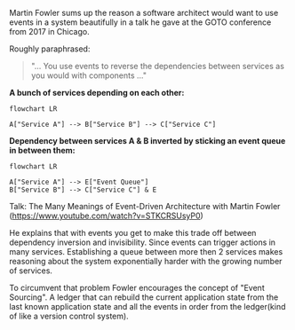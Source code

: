 Martin Fowler sums up the reason a software architect would want to use events in a system beautifully in a talk he gave at the GOTO conference from 2017 in Chicago.

Roughly paraphrased:
> "... You use events to reverse the dependencies between services as you would with components ..."

**A bunch of services depending on each other:**
```mermaid
flowchart LR

A["Service A"] --> B["Service B"] --> C["Service C"]

```
**Dependency between services A & B inverted by sticking an event queue in between them:**
```mermaid
flowchart LR

A["Service A"] --> E["Event Queue"]
B["Service B"] --> C["Service C"] & E

```

Talk: The Many Meanings of Event-Driven Architecture with Martin Fowler (https://www.youtube.com/watch?v=STKCRSUsyP0)

He explains that with events you get to make this trade off between dependency inversion and invisibility. Since events can trigger actions in many services. Establishing a queue between more then 2 services makes reasoning about the system exponentially harder with the growing number of services.

To circumvent that problem Fowler encourages the concept of "Event Sourcing". A ledger that can rebuild the current application state from the last known application state and all the events in order from the ledger(kind of like a version control system). 
